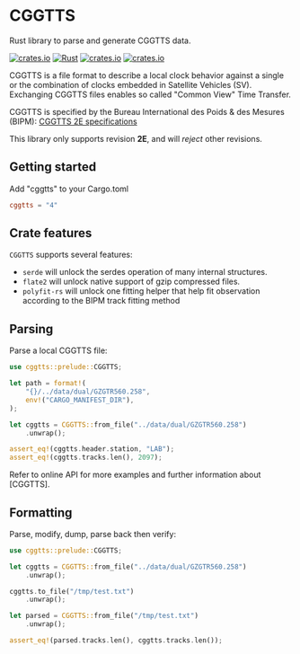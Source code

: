 CGGTTS 
======

Rust library to parse and generate CGGTTS data.

[![crates.io](https://img.shields.io/crates/v/cggtts.svg)](https://crates.io/crates/cggtts)
[![Rust](https://github.com/gwbres/cggtts/actions/workflows/rust.yml/badge.svg)](https://github.com/gwbres/cggtts/actions/workflows/rust.yml)
[![crates.io](https://docs.rs/cggtts/badge.svg)](https://docs.rs/cggtts/badge.svg)
[![crates.io](https://img.shields.io/crates/d/cggtts.svg)](https://crates.io/crates/cggtts)    

CGGTTS is a file format to describe a local clock behavior against a single or the combination of clocks embedded in Satellite Vehicles (SV).  
Exchanging CGGTTS files enables so called "Common View" Time Transfer.

CGGTTS is specified by the Bureau International des Poids & des Mesures (BIPM):
[CGGTTS 2E specifications](https://www.bipm.org/documents/20126/52718503/G1-2015.pdf/f49995a3-970b-a6a5-9124-cc0568f85450)

This library only supports revision **2E**, and will _reject_ other revisions.

## Getting started 

Add "cggtts" to your Cargo.toml

```toml
cggtts = "4"
```

## Crate features

`CGGTTS` supports several features:

- `serde` will unlock the serdes operation
of many internal structures.
- `flate2` will unlock native support
of gzip compressed files.
- `polyfit-rs` will unlock one fitting helper
that help fit observation according to the BIPM track
fitting method

## Parsing

Parse a local CGGTTS file:

```rust
use cggtts::prelude::CGGTTS;

let path = format!(
    "{}/../data/dual/GZGTR560.258",
    env!("CARGO_MANIFEST_DIR"),
);

let cggtts = CGGTTS::from_file("../data/dual/GZGTR560.258")
    .unwrap();

assert_eq!(cggtts.header.station, "LAB");
assert_eq!(cggtts.tracks.len(), 2097);
```

Refer to online API for more examples and further information
about [CGGTTS].

## Formatting

Parse, modify, dump, parse back then verify:

```rust
use cggtts::prelude::CGGTTS;

let cggtts = CGGTTS::from_file("../data/dual/GZGTR560.258")
    .unwrap();

cggtts.to_file("/tmp/test.txt")
    .unwrap();

let parsed = CGGTTS::from_file("/tmp/test.txt")
    .unwrap();

assert_eq!(parsed.tracks.len(), cggtts.tracks.len());
```
